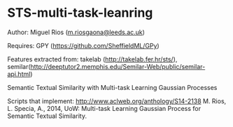 # STS-multi-task-leanring

Author: Miguel Rios (m.riosgaona@leeds.ac.uk)

Requires: GPY (https://github.com/SheffieldML/GPy) 

Features extracted from: takelab (http://takelab.fer.hr/sts/), semilar(http://deeptutor2.memphis.edu/Semilar-Web/public/semilar-api.html)

Semantic Textual Similarity with Multi-task Learning Gaussian Processes 

Scripts that implement: http://www.aclweb.org/anthology/S14-2138
M. Rios, L. Specia, A., 2014, UoW: Multi-task Learning Gaussian Process for Semantic Textual Similarity. 
